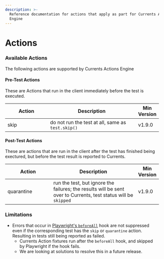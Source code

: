 ```yaml
---
description: >-
  Reference documentation for actions that apply as part for Currents Actions
  Engine
---
```


# Actions

### Available Actions

The following actions are supported by Currents Actions Engine

#### Pre-Test Actions

These are Actions that run in the client immediately before the test is executed.

<table><thead><tr><th width="188">Action</th><th width="434">Description</th><th>Min Version</th></tr></thead><tbody><tr><td>skip</td><td>do not run the test at all, same as <code>test.skip()</code></td><td>v1.9.0</td></tr></tbody></table>

#### Post-Test Actions

These are actions that are run in the client after the test has finished being exectured, but before the test result is reported to Currents.&#x20;

<table><thead><tr><th width="188">Action</th><th width="434">Description</th><th>Min Version</th></tr></thead><tbody><tr><td>quarantine</td><td>run the test, but ignore the failures; the results will be sent over to Currents, test status will be <code>skipped</code></td><td>v1.9.0</td></tr></tbody></table>

### Limitations

* Errors that occur in [Playwright's `beforeAll`](https://playwright.dev/docs/api/class-test#test-before-all)  hook are not suppressed even if the corresponding test has the `skip` or `quarantine` action. Resulting in tests still being reported as failed.
  * Currents Action fixtures run after the `beforeAll` hook, and skipped by Playwright if the hook fails.
  * We are looking at solutions to resolve this in a future release.

